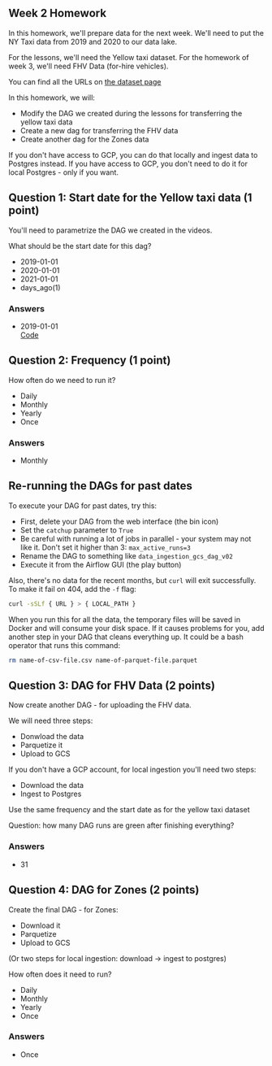## Week 2 Homework

In this homework, we'll prepare data for the next week. We'll need
to put the NY Taxi data from 2019 and 2020 to our data lake.

For the lessons, we'll need the Yellow taxi dataset. For the homework 
of week 3, we'll need FHV Data (for-hire vehicles).

You can find all the URLs on [the dataset page](https://www1.nyc.gov/site/tlc/about/tlc-trip-record-data.page)

In this homework, we will:

* Modify the DAG we created during the lessons for transferring the yellow taxi data
* Create a new dag for transferring the FHV data
* Create another dag for the Zones data


If you don't have access to GCP, you can do that locally and ingest data to Postgres 
instead. If you have access to GCP, you don't need to do it for local Postgres -
only if you want.



## Question 1: Start date for the Yellow taxi data (1 point)

You'll need to parametrize the DAG we created in the videos. 

What should be the start date for this dag?

* 2019-01-01
* 2020-01-01
* 2021-01-01
* days_ago(1)
### Answers
- 2019-01-01  
[Code]("https://github.com/anuwatavis/data-engineering-zoomcamp/blob/main/week_2_data_ingestion/homework/dags/fhv_data_ingestion.py")
## Question 2: Frequency (1 point)

How often do we need to run it?

* Daily
* Monthly
* Yearly
* Once
### Answers
- Monthly


## Re-running the DAGs for past dates

To execute your DAG for past dates, try this:

* First, delete your DAG from the web interface (the bin icon)
* Set the `catchup` parameter to `True`
* Be careful with running a lot of jobs in parallel - your system may not like it. Don't set it higher than 3: `max_active_runs=3`
* Rename the DAG to something like `data_ingestion_gcs_dag_v02` 
* Execute it from the Airflow GUI (the play button)


Also, there's no data for the recent months, but `curl` will exit successfully.
To make it fail on 404, add the `-f` flag:

```bash
curl -sSLf { URL } > { LOCAL_PATH }
```

When you run this for all the data, the temporary files will be saved in Docker and will consume your 
disk space. If it causes problems for you, add another step in your DAG that cleans everything up.
It could be a bash operator that runs this command:

```bash
rm name-of-csv-file.csv name-of-parquet-file.parquet
```


## Question 3: DAG for FHV Data (2 points)

Now create another DAG - for uploading the FHV data. 

We will need three steps: 

* Donwload the data
* Parquetize it 
* Upload to GCS

If you don't have a GCP account, for local ingestion you'll need two steps:

* Download the data
* Ingest to Postgres

Use the same frequency and the start date as for the yellow taxi dataset

Question: how many DAG runs are green after finishing everything? 

### Answers
- 31


## Question 4: DAG for Zones (2 points)


Create the final DAG - for Zones:

* Download it
* Parquetize 
* Upload to GCS

(Or two steps for local ingestion: download -> ingest to postgres)

How often does it need to run?

* Daily
* Monthly
* Yearly
* Once

### Answers
- Once




